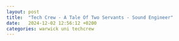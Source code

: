 ```yaml
---
layout: post
title:  "Tech Crew - A Tale Of Two Servants - Sound Engineer"
date:   2024-12-02 12:56:12 +0200
categories: warwick uni techcrew
---
```







